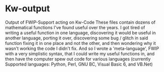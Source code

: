 # Kw-output
Output of FWIP-Support acting on Kw-Code
These files contain dozens of mathematical functions I've found useful over the years.
I got tired of writing a useful function in one language,
   discovering it would be useful in another language,
   porting it over,
   discovering some bug / glitch in said function
   fixing it in one place and not the other,
   and then wondering why it wasn't working the code I didn't fix.
And so I wrote a 'meta-language', FWIP with a very simplistic syntax,
   that I could write my useful functions in,
   and then have the computer spew out code for various languages
   (currently Supported languages: Python, Perl, GNU BC, Visual Basic 6, and VB.Net)
   

